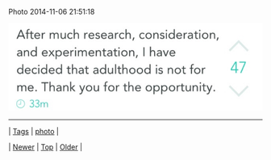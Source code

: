 <!--
title: Photo 2014-11-06 21
date: 2020-06-28T15:27:00.037Z
tags: photo
-->


Photo 2014-11-06 21:51:18

![](101954746774-0.jpg)

<!--BOTTOM-POST-NAVIGATION-->
---

| [Tags](tags.md) | [photo](tag-photo.md) |

| [Newer](101954055367.md) | [Top](index.md) | [Older](101962104714.md) |